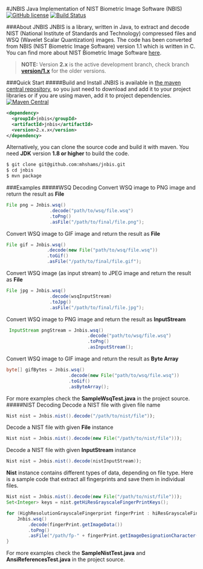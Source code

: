 #JNBIS
Java Implementation of NIST Biometric Image Software (NBIS) 
[![GitHub license](https://img.shields.io/badge/license-Apache%20License%202.0-blue.svg?style=flat)](http://www.apache.org/licenses/LICENSE-2.0)
[![Build Status](https://travis-ci.org/mhshams/jnbis.svg?branch=master)](https://travis-ci.org/mhshams/jnbis)

###About JNBIS
JNBIS is a library, written in Java, to extract and decode NIST (National Institute of Standards and Technology) compressed files and WSQ (Wavelet Scalar Quantization) images. 
The code has been converted from NBIS (NIST Biometric Image Software) version 1.1 which is written in C.
You can find more about NIST Biometric Image Software [here](http://www.nist.gov/itl/iad/ig/nbis.cfm).

> **NOTE:** Version **2.x** is the active development branch, check branch **[version/1.x](https://github.com/mhshams/jnbis/tree/version/1.x)** for the older versions. 

###Quick Start
#####Build and Install
JNBIS is available in [the maven central repository](http://search.maven.org/#browse), so you just need to download and add it to your project libraries or 
if you are using maven, add it to project dependencies.
[![Maven Central](https://maven-badges.herokuapp.com/maven-central/com.github.mhshams/jnbis/badge.svg)](https://maven-badges.herokuapp.com/maven-central/com.github.mhshams/jnbis)

```xml
<dependency>
  <groupId>jnbis</groupId>
  <artifactId>jnbis</artifactId>
  <version>2.x.x</version>
</dependency>
```

Alternatively, you can clone the source code and build it with maven. You need **JDK** version **1.8 or higher** to build the code. 
```bash
$ git clone git@github.com:mhshams/jnbis.git
$ cd jnbis
$ mvn package
```
###Examples
#####WSQ Decoding 
Convert WSQ image to PNG image and return the result as **File**
```Java
File png = Jnbis.wsq()
                .decode("path/to/wsq/file.wsq")
                .toPng()
                .asFile("/path/to/final/file.png");
```
Convert WSQ image to GIF image and return the result as **File**
 ```Java
File gif = Jnbis.wsq()
                .decode(new File("path/to/wsq/file.wsq"))
                .toGif()
                .asFile("/path/to/final/file.gif");
```
Convert WSQ image (as input stream) to JPEG image and return the result as **File**
```Java
File jpg = Jnbis.wsq()
                .decode(wsqInputStream)
                .toJpg()
                .asFile("/path/to/final/file.jpg");
 ```
 Convert WSQ image to PNG image and return the result as **InputStream** 
```Java
 InputStream pngStream = Jnbis.wsq()
                              .decode("path/to/wsq/file.wsq")
                              .toPng()
                              .asInputStream();
```
Convert WSQ image to GIF image and return the result as **Byte Array**
```Java
byte[] gifBytes = Jnbis.wsq()
                       .decode(new File("path/to/wsq/file.wsq"))
                       .toGif()
                       .asByteArray();
```
 
For more examples check the **SampleWsqTest.java** in the project source. 
#####NIST Decoding 
Decode a NIST file with given file name
```Java
Nist nist = Jnbis.nist().decode("/path/to/nist/file"));
```

Decode a NIST file with given **File** instance
```Java
Nist nist = Jnbis.nist().decode(new File("/path/to/nist/file")));
```

Decode a NIST file with given **InputStream** instance
```Java
Nist nist = Jnbis.nist().decode(nistInputStream));
```

**Nist** instance contains different types of data, depending on file type. 
Here is a sample code that extract all fingerprints and save them in individual files. 
```Java
Nist nist = Jnbis.nist().decode(new File("/path/to/nist/file")));
Set<Integer> keys = nist.getHiResGrayscaleFingerPrintKeys();

for (HighResolutionGrayscaleFingerprint fingerPrint : hiResGrayscaleFingerprints) {
    Jnbis.wsq()
        .decode(fingerPrint.getImageData())
        .toPng()
        .asFile("/path/fp-" + fingerPrint.getImageDesignationCharacter() + ".png");
}
 ```
For more examples check the **SampleNistTest.java** and **AnsiReferencesTest.java** in the project source. 
